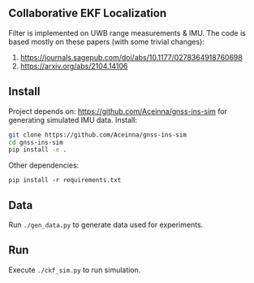 ## Collaborative EKF Localization 

Filter is implemented on UWB range measurements & IMU. The code is based mostly on these papers (with some trivial changes):

1. https://journals.sagepub.com/doi/abs/10.1177/0278364918760698
2. https://arxiv.org/abs/2104.14106

## Install

Project depends on: https://github.com/Aceinna/gnss-ins-sim for generating simulated IMU data. Install:

```bash
git clone https://github.com/Aceinna/gnss-ins-sim
cd gnss-ins-sim
pip install -e .
```

Other dependencies:

```
pip install -r requirements.txt
```

## Data

Run `./gen_data.py` to generate data used for experiments.

## Run

Execute `./ckf_sim.py` to run simulation.
